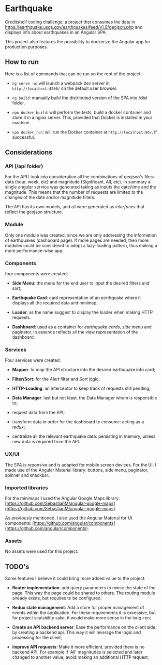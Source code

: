 
  

# Earthquake

Creditshelf coding challenge: a project that consumes the data in https://earthquake.usgs.gov/earthquakes/feed/v1.0/geojson.php and displays info about earthquakes in an Angular SPA.

This project also features the possibility to dockerize the Angular app for production purposes.

  

  

## How to run

Here is a list of commands that can be run on the root of the project:

  

-  `ng serve -o`: will launch a webpack dev server in `http://localhost:4200/` on the default user browser.

-  `ng build`: manually build the distributed version of the SPA into /dist folder.

-  `npm docker_build`: will perform the tests, build a docker container and store it in a nginx server. This, provided that Docker is installed in your machine.

-  `npm docker_run`: will run the Docker container at `http://localhost:80/`, if successful.

  

  

## Considerations

  

### API (/api folder)

For the API I took into consideration all the combinations of geojson's files: data (hour, week, etc) and magnitude (Significant, All, etc). In summary a single angular service was generated taking as inputs the date/time and the magnitude. This means that the number of requests are limited to the changes of the date and/or magnitude filters.

The API has its own models, and all were generated as *interfaces* that reflect the geojson structure.

  

### Module

Only one module was created, since we are only addressing the information of earthquakes (dashboard page). If more pages are needed, then more modules could be considered to adopt a lazy-loading pattern, thus making a more performance-wise app.

  

### Components

four components were created:

  

-  **Side Menu**: the menu for the end user to input the desired filters and sort;

-  **Earthquake Card**: card representation of an earthquake where it displays all the required data and minimap;
- **Loader**: as the name suggest to display the loader when making HTTP requests.

-  **Dashboard**: used as a container for *earthquake cards*, *side menu* and paginator. In essence reflects all the view representation of the dashboard.

  

### Services

Four services were created:

  

-  **Mapper**: to map the API structure into the desired earthquake info card;

-  **Filter/Sort**: for the *Alert* filter and *Sort* logic;
-  **HTTP-Loading**: an interceptor to keep track of requests still pending;

-  **Data Manager**: last but not least, the Data Manager whom is responsible to:

  - request data from the API;

  - transform data in order for the dashboard to consume: acting as a *redux*;

  - centralize all the relevant earthquake data: persisting in memory, unless new data is required from the API.

  

### UX/UI

The SPA is reponsive and is adapted for mobile screen devices. For the UI, I made use of the Angular Material library: buttons, side menu, paginator, spinner and snackbar.

  

### Imported libraries

For the minimaps I used the Angular Google Maps library: [https://github.com/SebastianM/angular-google-maps](https://github.com/SebastianM/angular-google-maps).

As previously mentioned, I also used the Angular Material for UI components: [https://github.com/angular/components](https://github.com/angular/components).

  

### Assets

No assets were used for this project.

  

  

## TODO's

Some features I believe it could bring more added value to the project:

  

-  **Router implementation**: add query parameters to mimic the state of the page. This way the page could be shared to others. The routing module already exists, but requires to be configured;

-  **Redux state management**: Add a store for proper management of events within the application. For these requirements it is excessive, but for project scalability sake, it would make more sense in the long-run;

-  **Create an API backend server**: Ease the performance on the client side, by creating a backend api. This way it will leverage the logic and processing for the client;

-  **Improve API requests**: Make it more efficient, provided there is no backend API. For example if 'All' magnitudes is selected and later changed to another value, avoid making an additional HTTP request;